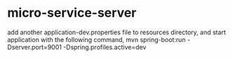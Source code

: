 # micro-service-server
add another application-dev.properties file to resources directory, and start application with the following command, mvn spring-boot:run -Dserver.port=9001 -Dspring.profiles.active=dev